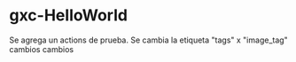 # gxc-HelloWorld

Se agrega un actions de prueba.
Se cambia la etiqueta "tags" x "image_tag"
cambios
cambios